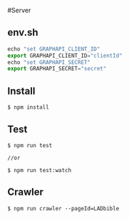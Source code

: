#Server

## env.sh
```js
echo "set GRAPHAPI_CLIENT_ID"
export GRAPHAPI_CLIENT_ID="clientId"
echo "set GRAPHAPI_SECRET"
export GRAPHAPI_SECRET="secret"
```

## Install
```
$ npm install
```


## Test
```
$ npm run test

//or 

$ npm run test:watch
```

## Crawler
```
$ npm run crawler --pageId=LADbible
```